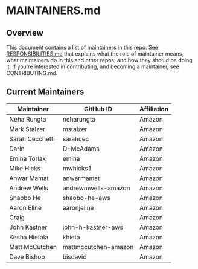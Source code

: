 # MAINTAINERS.md

## Overview

This document contains a list of maintainers in this repo. See [RESPONSIBILITIES.md](https://github.com/opensearch-project/.github/blob/main/RESPONSIBILITIES.md#maintainer-responsibilities) that explains what the role of maintainer means, what maintainers do in this and other repos, and how they should be doing it. If you're interested in contributing, and becoming a maintainer, see CONTRIBUTING.md.

## Current Maintainers

|Maintainer	|GitHub ID	|Affiliation	|
|---	|---	|---	|
|Neha Rungta	|neharungta	|Amazon	|
|Mark Stalzer	|mstalzer	|Amazon	|
|Sarah Cecchetti	|sarahcec	|Amazon	|
|Darin	|D-McAdams	|Amazon	|
|Emina Torlak	|emina	|Amazon	|
|Mike Hicks	|	mwhicks1|Amazon	|
|Anwar Mamat	|anwarmamat	|Amazon	|
|Andrew Wells	|andrewmwells-amazon	|	Amazon|
|Shaobo He	|shaobo-he-aws	|Amazon	|
|Aaron Eline	|aaronjeline	|Amazon	|
|Craig	|	|Amazon	|
|John Kastner 	|john-h-kastner-aws	|Amazon	|
|Kesha Hietala	|khieta	|Amazon	|
|Matt McCutchen	|mattmccutchen-amazon	|Amazon	|
|Dave Bishop	|bisdavid	|Amazon	|
